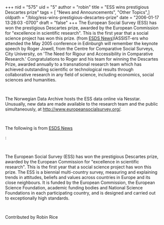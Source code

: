 +++
nid = "575"
uid = "5"
author = "robin"
title = "ESS wins prestigious Descartes prize"
tags = [ "News and Announcements", "Other Topics",]
oldpath = "/blog/ess-wins-prestigious-descartes-prize"
date = "2006-01-17 13:28:03 -0700"
draft = "false"
+++
The European Social Survey (ESS) has won the prestigious Descartes
prize, awarded by the European Commission for "excellence in scientific
research". This is the first year that a social science project has won
this prize. (from [ESDS
News](http://www.esds.ac.uk/news/newsdetail.asp?ID=1488))IASSIST-ers who
attended the May 2005 conference in Edinburgh will remember the keynote
speech by Roger Jowell, from the Centre for Comparative Social Surveys,
City University, on 'The Need for Rigour and Accessibility in
Comparative Research.' Congratulations to Roger and his team for
winning the Descartes Prize, awarded annually to a transnational
research team which has achieved outstanding scientific or technological
results through collaborative research in any field of science,
including economics, social sciences and humanities.

 

The Norwegian Data Archive hosts the ESS data online via Nesstar.
Unusually, new data are made available to the research team and the
public simultaneously, at <http://www.europeansocialsurvey.org/>.

 

The following is from [ESDS
News](http://www.esds.ac.uk/news/newsdetail.asp?ID=1488)

:

 

The European Social Survey (ESS) has won the prestigious Descartes
prize, awarded by the European Commission for "excellence in scientific
research". This is the first year that a social science project has won
this prize. The ESS is a biennial multi-country survey, measuring and
explaining trends in attitudes, beliefs and values across countries in
Europe and its close neighbours. It is funded by the European
Commission, the European Science Foundation, academic funding bodies and
National Science Foundations in each participating country, and is
designed and carried out to exceptionally high standards.

 

Contributed by Robin Rice
